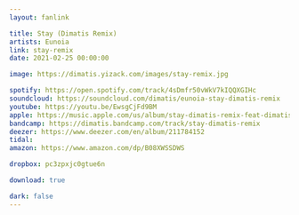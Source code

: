 ```yaml
---
layout: fanlink

title: Stay (Dimatis Remix)
artists: Eunoia
link: stay-remix
date: 2021-02-25 00:00:00

image: https://dimatis.yizack.com/images/stay-remix.jpg

spotify: https://open.spotify.com/track/4sDmfr50vWkV7kIQQXGIHc
soundcloud: https://soundcloud.com/dimatis/eunoia-stay-dimatis-remix
youtube: https://youtu.be/EwsgCjFd9BM
apple: https://music.apple.com/us/album/stay-dimatis-remix-feat-dimatis-single/1555749037
bandcamp: https://dimatis.bandcamp.com/track/stay-dimatis-remix
deezer: https://www.deezer.com/en/album/211784152
tidal: 
amazon: https://www.amazon.com/dp/B08XWSSDWS

dropbox: pc3zpxjc0gtue6n

download: true

dark: false
---
```

